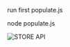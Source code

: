 run first populate.js


node 	populate.js

![STORE API](https://github.com/mustafa-senyuz/STORE_API/assets/113122475/f2a7c2ef-61c5-4a3f-8f0a-88226751cbd8)

